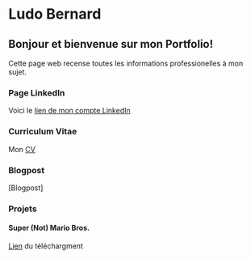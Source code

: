 # Ludo Bernard
## Bonjour et bienvenue sur mon Portfolio!
Cette page web recense toutes les informations professionelles à mon sujet.

### Page LinkedIn

Voici le [lien de mon compte LinkedIn](https://www.linkedin.com/in/ludo-bernard-77537220b/)

### Curriculum Vitae

Mon [CV](https://github.com/LudoBernard/Portfolio/blob/main/CV_2021-04-08_Ludo_BERNARD.pdf)

### Blogpost

[Blogpost]

### Projets

#### Super (Not) Mario Bros.

[Lien](https://github.com/LudoBernard/Super-Not-Mario-Bros./releases/tag/v1.0) du téléchargment
